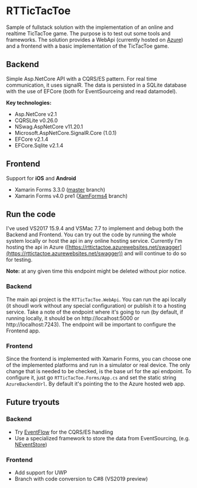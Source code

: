 # RTTicTacToe
Sample of fullstack solution with the implementation of an online and realtime TicTacToe game. The purpose is to test out some tools and frameworks. The solution provides a WebApi (currently hosted on [Azure](https://rttictactoe.azurewebsites.net/swagger)) and a frontend with a basic implementation of the TicTacToe game.

## Backend
Simple Asp.NetCore API with a CQRS/ES pattern. For real time communication, it uses signalR. The data is persisted in a SQLite database with the use of EFCore (both for EventSourceing and read datamodel).

**Key technologies:**
- Asp.NetCore v2.1
- CQRSLite v0.26.0
- NSwag.AspNetCore v11.20.1
- Microsoft.AspNetCore.SignalR.Core (1.0.1)
- EFCore v2.1.4
- EFCore.Sqlite v2.1.4

## Frontend
Support for **iOS** and **Android**
- Xamarin Forms 3.3.0 ([master](https://github.com/zleao/RTTicTacToe/tree/master) branch)
- Xamarin Forms v4.0 pre1 ([XamForms4](https://github.com/zleao/RTTicTacToe/tree/XamForms4) branch)



## Run the code
I've used VS2017 15.9.4 and VSMac 7.7 to implement and debug both the Backend and Frontend.
You can try out the code by running the whole system locally or host the api in any online hosting service. Currently I'm hosting the api in Azure ([https://rttictactoe.azurewebsites.net/swagger](https://rttictactoe.azurewebsites.net/swagger)) and will continue to do so for testing. 

**Note:** at any given time this endpoint might be deleted without pior notice.


### Backend
The main api project is the `RTTicTacToe.WebApi`. You can run the api locally (it shoudl work without any special configuration) or publish it to a hosting service. Take a note of the endpoint where it's going to run (by default, if running locally, it should be on http://localhost:5000 or http://localhost:7243). The endpoint will be important to configure the Frontend app.

### Frontend
Since the frontend is implemented with Xamarin Forms, you can choose one of the implemented platforms and run in a simulator or real device. The only change that is needed to be checked, is the base url for the api endpoint. To configure it, just go `RTTicTacToe.Forms/App.cs` and set the static string `AzureBackendUrl`. By default it's pointing the to the Azure hosted web app.

## Future tryouts
### Backend
- Try [EventFlow](https://eventflow.readthedocs.io/) for the CQRS/ES handling
- Use a specialized framework to store the data from EventSourcing, (e.g. [NEventStore](https://github.com/NEventStore/NEventStore))
### Frontend
- Add support for UWP
- Branch with code conversion to C#8 (VS2019 preview)
